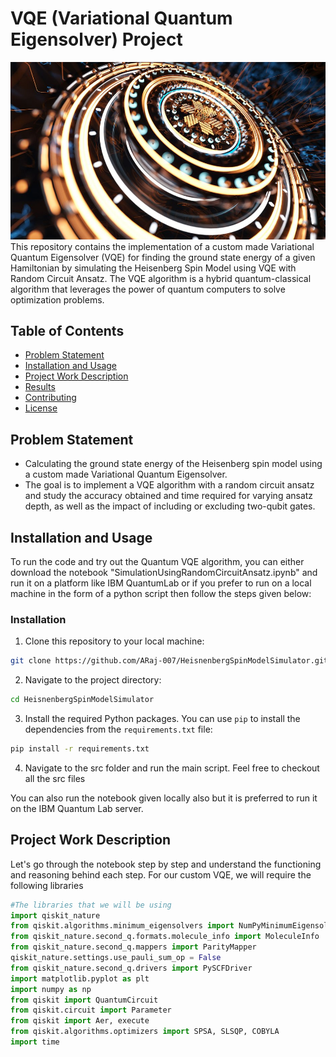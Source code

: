 
# VQE (Variational Quantum Eigensolver) Project

![Alt Text](imgs/QuantumComputing.jpg)
This repository contains the implementation of a custom made Variational Quantum Eigensolver (VQE) for finding the ground state energy of a given Hamiltonian by simulating the Heisenberg Spin Model using VQE with Random Circuit Ansatz. The VQE algorithm is a hybrid quantum-classical algorithm that leverages the power of quantum computers to solve optimization problems.

## Table of Contents

- [Problem Statement](#problem-statement)
- [Installation and Usage](#installation-and-usage)
- [Project Work Description](#project-work-description)
- [Results](#results)
- [Contributing](#contributing)
- [License](#license)

## Problem Statement
- Calculating the ground state energy of the Heisenberg spin model using a custom made Variational Quantum Eigensolver. 
- The goal is to implement a VQE algorithm with a random circuit ansatz and study the accuracy obtained and time required for varying ansatz depth, as well as the impact of including or excluding two-qubit gates.

## Installation and Usage
To run the code and try out the Quantum VQE algorithm, you can either download the notebook "SimulationUsingRandomCircuitAnsatz.ipynb" and run it on a platform like IBM QuantumLab or if you prefer to run on a local machine in the form of a python script then follow the steps given below:

### Installation
1. Clone this repository to your local machine:
```bash
git clone https://github.com/ARaj-007/HeisnenbergSpinModelSimulator.git
```
2. Navigate to the project directory:
```bash
cd HeisnenbergSpinModelSimulator 
```
3. Install the required Python packages. You can use `pip` to install the dependencies from the `requirements.txt` file:
```bash
pip install -r requirements.txt
```
4. Navigate to the src folder and run the main script. Feel free to checkout all the src files

You can also run the notebook given locally also but it is preferred to run it on the IBM Quantum Lab server.

## Project Work Description

Let's go through the notebook step by step and understand the functioning and reasoning behind each step.
For our custom VQE, we will require the following libraries
```python
#The libraries that we will be using
import qiskit_nature
from qiskit.algorithms.minimum_eigensolvers import NumPyMinimumEigensolver
from qiskit_nature.second_q.formats.molecule_info import MoleculeInfo
from qiskit_nature.second_q.mappers import ParityMapper
qiskit_nature.settings.use_pauli_sum_op = False
from qiskit_nature.second_q.drivers import PySCFDriver
import matplotlib.pyplot as plt
import numpy as np
from qiskit import QuantumCircuit
from qiskit.circuit import Parameter
from qiskit import Aer, execute
from qiskit.algorithms.optimizers import SPSA, SLSQP, COBYLA
import time
```


